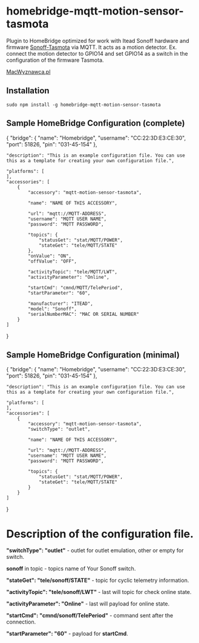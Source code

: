 # homebridge-mqtt-motion-sensor-tasmota
Plugin to HomeBridge optimized for work with Itead Sonoff hardware and firmware [Sonoff-Tasmota](https://github.com/arendst/Sonoff-Tasmota) via MQTT. It acts as a motion detector. Ex. connect the motion detector to GPIO14 and set GPIO14 as a switch in the configuration of the firmware Tasmota.

[MacWyznawca.pl](http://macwyznawca.pl)

Installation
--------------------
    sudo npm install -g homebridge-mqtt-motion-sensor-tasmota

Sample HomeBridge Configuration (complete)
--------------------
{
    "bridge": {
        "name": "Homebridge",
        "username": "CC:22:3D:E3:CE:30",
        "port": 51826,
        "pin": "031-45-154"
    },
    
    "description": "This is an example configuration file. You can use this as a template for creating your own configuration file.",

    "platforms": [
    ],
	"accessories": [
	    {
			"accessory": "mqtt-motion-sensor-tasmota",
		
			"name": "NAME OF THIS ACCESSORY",
		
			"url": "mqtt://MQTT-ADDRESS",
			"username": "MQTT USER NAME",
			"password": "MQTT PASSWORD",
		
			"topics": {
				"statusGet": "stat/MQTT/POWER",
				"stateGet": "tele/MQTT/STATE"
			},
			"onValue": "ON",
			"offValue": "OFF",
		
			"activityTopic": "tele/MQTT/LWT",
	        "activityParameter": "Online",
        
			"startCmd": "cmnd/MQTT/TelePeriod",
			"startParameter": "60",

			"manufacturer": "ITEAD",
			"model": "Sonoff",
			"serialNumberMAC": "MAC OR SERIAL NUMBER"
		}
	]
}


Sample HomeBridge Configuration (minimal)
--------------------
{
    "bridge": {
        "name": "Homebridge",
        "username": "CC:22:3D:E3:CE:30",
        "port": 51826,
        "pin": "031-45-154"
    },
    
    "description": "This is an example configuration file. You can use this as a template for creating your own configuration file.",

    "platforms": [
    ],
	"accessories": [
	    {
			"accessory": "mqtt-motion-sensor-tasmota",
			"switchType": "outlet",
		
			"name": "NAME OF THIS ACCESSORY",
		
			"url": "mqtt://MQTT-ADDRESS",
			"username": "MQTT USER NAME",
			"password": "MQTT PASSWORD",
		
			"topics": {
				"statusGet": "stat/MQTT/POWER",
				"stateGet": "tele/MQTT/STATE"
			}
		}
	]
}

# Description of the configuration file.

**"switchType": "outlet"** - outlet for outlet emulation, other or empty for switch.

**sonoff** in topic - topics name of Your Sonoff switch.

**"stateGet": "tele/sonoff/STATE"** - topic for cyclic telemetry information.

**"activityTopic": "tele/sonoff/LWT"** - last will topic for check online state.

**"activityParameter": "Online"** - last will payload for online state.

**"startCmd": "cmnd/sonoff/TelePeriod"** -  command sent after the connection.

**"startParameter": "60"** - payload for **startCmd**.

